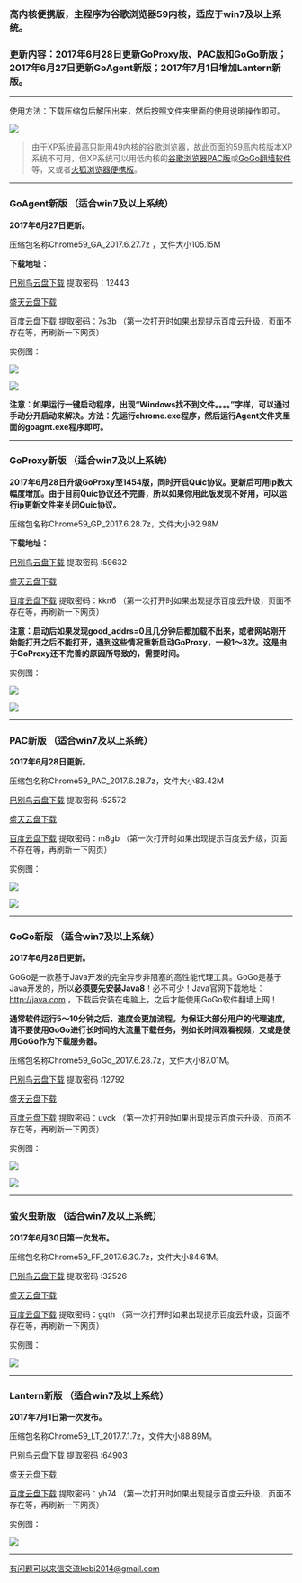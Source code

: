 ### 高内核便携版，主程序为谷歌浏览器59内核，适应于win7及以上系统。

### 更新内容：2017年6月28日更新GoProxy版、PAC版和GoGo新版；2017年6月27日更新GoAgent新版；2017年7月1日增加Lantern新版。

***

使用方法：下载压缩包后解压出来，然后按照文件夹里面的使用说明操作即可。

![](https://raw.githubusercontent.com/Alvin9999/pac2/master/GA4.png)

> 由于XP系统最高只能用49内核的谷歌浏览器，故此页面的59高内核版本XP系统不可用，但XP系统可以用低内核的[谷歌浏览器PAC版](https://github.com/Alvin9999/new-pac/wiki/PAC%E7%89%88)或[GoGo翻墙软件](https://github.com/Alvin9999/new-pac/wiki/GoGo%E7%BF%BB%E5%A2%99%E8%BD%AF%E4%BB%B6)等，又或者[火狐浏览器便携版](https://github.com/Alvin9999/new-pac/wiki/%E7%81%AB%E7%8B%90%E6%B5%8F%E8%A7%88%E5%99%A8%EF%BC%88GoAgent%E3%80%81GoProxy%E5%92%8CLantern%E7%89%88%EF%BC%89)。

***

### GoAgent新版 （适合win7及以上系统）

**2017年6月27日更新。**

压缩包名称Chrome59_GA_2017.6.27.7z ，文件大小105.15M

**下载地址：**

[巴别鸟云盘下载](http://www.babel.cc/share.do?s=5631823994247650) 提取密码：12443

[盛天云盘下载](http://pan.stnts.com/s/nPSrTpS)

[百度云盘下载](http://pan.baidu.com/s/1miE6F48) 提取密码：7s3b （第一次打开时如果出现提示百度云升级，页面不存在等，再刷新一下网页）

实例图：

![](https://raw.githubusercontent.com/Alvin9999/pac2/master/GA1.png)

![](https://raw.githubusercontent.com/Alvin9999/pac2/master/GA2.png)

**注意：如果运行一键启动程序，出现“Windows找不到文件。。。。”字样，可以通过手动分开启动来解决。方法：先运行chrome.exe程序，然后运行Agent文件夹里面的goagnt.exe程序即可。**

***

### GoProxy新版 （适合win7及以上系统）

**2017年6月28日升级GoProxy至1454版，同时开启Quic协议。更新后可用ip数大幅度增加。由于目前Quic协议还不完善，所以如果你用此版发现不好用，可以运行ip更新文件来关闭Quic协议。** 

压缩包名称Chrome59_GP_2017.6.28.7z，文件大小92.98M

**下载地址：**

[巴别鸟云盘下载](http://www.babel.cc/share.do?s=6038730468427846) 提取密码 :59632

[盛天云盘下载](http://pan.stnts.com/s/VxzEldj)

[百度云盘下载](http://pan.baidu.com/s/1dF3pESx) 提取密码：kkn6 （第一次打开时如果出现提示百度云升级，页面不存在等，再刷新一下网页）

**注意：启动后如果发现good_addrs=0且几分钟后都加载不出来，或者网站刚开始能打开之后不能打开，遇到这些情况重新启动GoProxy，一般1～3次。这是由于GoProxy还不完善的原因所导致的，需要时间。**

实例图：

![](https://raw.githubusercontent.com/Alvin9999/pac2/master/GP1.png)

![](https://raw.githubusercontent.com/Alvin9999/pac2/master/GP2.png)


***

### PAC新版 （适合win7及以上系统）

**2017年6月28日更新。**

压缩包名称Chrome59_PAC_2017.6.28.7z，文件大小83.42M

[巴别鸟云盘下载](http://www.babel.cc/share.do?s=7699059002178707) 提取密码 :52572

[盛天云盘下载](http://pan.stnts.com/s/9iotpKE)

[百度云盘下载](http://pan.baidu.com/s/1dE3Fw33) 提取密码：m8gb （第一次打开时如果出现提示百度云升级，页面不存在等，再刷新一下网页）

实例图：

![](https://raw.githubusercontent.com/Alvin9999/pac2/master/PAC1.png)

![](https://raw.githubusercontent.com/Alvin9999/pac2/master/PAC2.png)


***

### GoGo新版 （适合win7及以上系统）

**2017年6月28日更新。**

GoGo是一款基于Java开发的完全异步非阻塞的高性能代理工具。GoGo是基于Java开发的，所以**必须要先安装Java8**！必不可少！Java官网下载地址：http://java.com ，下载后安装在电脑上，之后才能使用GoGo软件翻墙上网！

**通常软件运行5～10分钟之后，速度会更加流程。为保证大部分用户的代理速度, 请不要使用GoGo进行长时间的大流量下载任务，例如长时间观看视频，又或是使用GoGo作为下载服务器。**

压缩包名称Chrome59_GoGo_2017.6.28.7z，文件大小87.01M。

[巴别鸟云盘下载](http://www.babel.cc/share.do?s=62658986820945) 提取密码 :12792

[盛天云盘下载](http://pan.stnts.com/s/t4jXJRQ)

[百度云盘下载](http://pan.baidu.com/s/1pL5Deav) 提取密码：uvck （第一次打开时如果出现提示百度云升级，页面不存在等，再刷新一下网页）

实例图：

![](https://raw.githubusercontent.com/Alvin9999/pac2/master/gogo11.png)

![](https://raw.githubusercontent.com/Alvin9999/pac2/master/gogo12.png)


***

### 萤火虫新版 （适合win7及以上系统）

**2017年6月30日第一次发布。**

压缩包名称Chrome59_FF_2017.6.30.7z，文件大小84.61M。

[巴别鸟云盘下载](http://www.babel.cc/share.do?s=3321000490843089) 提取密码 :32526

[盛天云盘下载](http://pan.stnts.com/s/g25Lg2D)

[百度云盘下载](http://pan.baidu.com/s/1bHYLwM) 提取密码：gqth （第一次打开时如果出现提示百度云升级，页面不存在等，再刷新一下网页）

实例图：

![](https://raw.githubusercontent.com/Alvin9999/pac2/master/59FF1.png)


***

### Lantern新版 （适合win7及以上系统）

**2017年7月1日第一次发布。**

压缩包名称Chrome59_LT_2017.7.1.7z，文件大小88.89M。

[巴别鸟云盘下载](http://www.babel.cc/share.do?s=7833164049576174) 提取密码 :64903

[盛天云盘下载](http://pan.stnts.com/s/dcld7CC)

[百度云盘下载](http://pan.baidu.com/s/1bo83rsj) 提取密码：yh74 （第一次打开时如果出现提示百度云升级，页面不存在等，再刷新一下网页）

实例图：

![](https://raw.githubusercontent.com/Alvin9999/pac2/master/59LT002.PNG)


***

有问题可以来信交流kebi2014@gmail.com